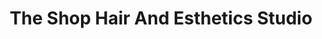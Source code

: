 ---
title: "The Shop Hair And Esthetics Studio"
url: /saskatoon/the-shop-hair-and-esthetics-studio/
shop: beauty
---